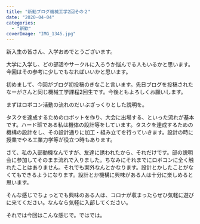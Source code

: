 ```yaml
---
title: "新勧ブログ機械工学2回その２"
date: "2020-04-04"
categories: 
  - "新歓"
coverImage: "IMG_1345.jpg"
---
```


新入生の皆さん、入学おめでとうございます。

大学に入学し、どの部活やサークルに入ろうか悩んでる人もいるかと思います。今回はその参考に少しでもなればいいかと思います。

初めまして、今回がブログ初投稿のきなこと言います。先日ブログを投稿されたなーがさんと同じ機械工学課程2回生です。今後ともよろしくお願いします。

まずはロボコン活動の流れのだいぶざっくりとした説明を。

タスクを達成するためのロボットを作り、大会に出場する、といった流れが基本です。ハード班である私は機体の設計等をしています。タスクを達成するための機構の設計をし、その設計通りに加工・組み立てを行っていきます。設計の時に授業でやる工業力学等が役立つ時もあります。

さて、私の入部動機なんですが、友達に誘われたから、それだけです。部の説明会に参加してそのまま流れで入りました。ちなみにそれまでにロボコンに全く触れたことはありません。それでも案外なんとかなります。設計とかしたことがなくてもできるようになります。設計とか機構に興味がある人は十分に楽しめると思います。

そんな感じでちょっとでも興味のある人は、コロナが収まったらぜひ気軽に遊びに来てください。なんなら気軽に入部してください。

それでは今回はこんな感じで。ではでは。
